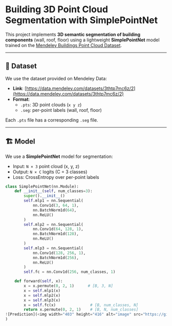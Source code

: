 # Building 3D Point Cloud Segmentation with SimplePointNet

This project implements **3D semantic segmentation of building components** (wall, roof, floor) using a lightweight **SimplePointNet** model trained on the [Mendeley Buildings Point Cloud Dataset](https://data.mendeley.com/datasets/3thtp7mc6z/2).

---

## 📂 Dataset

We use the dataset provided on Mendeley Data:

- **Link**: [https://data.mendeley.com/datasets/3thtp7mc6z/2](https://data.mendeley.com/datasets/3thtp7mc6z/2)  
- **Format**:  
  - `.pts`: 3D point clouds (`x y z`)  
  - `.seg`: per-point labels (wall, roof, floor)

Each `.pts` file has a corresponding `.seg` file.

---

## 🏗 Model

We use a **SimplePointNet** model for segmentation:

- Input: `N × 3` point cloud (x, y, z)
- Output: `N × C` logits (C = 3 classes)
- Loss: CrossEntropy over per-point labels

```python
class SimplePointNet(nn.Module):
    def __init__(self, num_classes=3):
        super().__init__()
        self.mlp1 = nn.Sequential(
            nn.Conv1d(3, 64, 1),
            nn.BatchNorm1d(64),
            nn.ReLU()
        )
        self.mlp2 = nn.Sequential(
            nn.Conv1d(64, 128, 1),
            nn.BatchNorm1d(128),
            nn.ReLU()
        )
        self.mlp3 = nn.Sequential(
            nn.Conv1d(128, 256, 1),
            nn.BatchNorm1d(256),
            nn.ReLU()
        )
        self.fc = nn.Conv1d(256, num_classes, 1)

    def forward(self, x):
        x = x.permute(0, 2, 1)      # [B, 3, N]
        x = self.mlp1(x)
        x = self.mlp2(x)
        x = self.mlp3(x)
        x = self.fc(x)               # [B, num_classes, N]
        return x.permute(0, 2, 1)    # [B, N, num_classes]
![Prediction](<img width="403" height="416" alt="image" src="https://github.com/user-attachments/assets/f20b073c-28cc-4028-8a28-98a49c8dda3a" />
)
